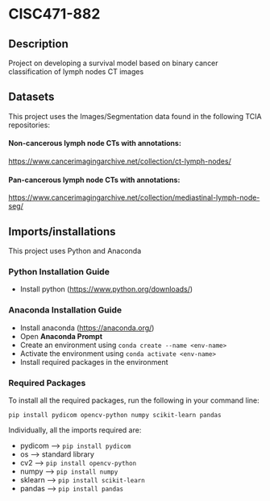 # CISC471-882
## Description
Project on developing a survival model based on binary cancer classification of lymph nodes CT images

## Datasets 
This project uses the Images/Segmentation data found in the following TCIA repositories:

#### Non-cancerous lymph node CTs with annotations:
https://www.cancerimagingarchive.net/collection/ct-lymph-nodes/

#### Pan-cancerous lymph node CTs with annotations:
https://www.cancerimagingarchive.net/collection/mediastinal-lymph-node-seg/

## Imports/installations
This project uses Python and Anaconda 

### Python Installation Guide
* Install python (https://www.python.org/downloads/)

### Anaconda Installation Guide
* Install anaconda (https://anaconda.org/)
* Open **Anaconda Prompt**
* Create an environment using ```conda create --name <env-name>``` 
* Activate the environment using ```conda activate <env-name>``` 
* Install required packages in the environment

### Required Packages
To install all the required packages, run the following in your command line:

```
pip install pydicom opencv-python numpy scikit-learn pandas
```

Individually, all the imports required are:

* pydicom --> ```pip install pydicom```
* os --> standard library
* cv2 --> ```pip install opencv-python```
* numpy --> ```pip install numpy```
* sklearn --> ```pip install scikit-learn```
* pandas --> ```pip install pandas```
